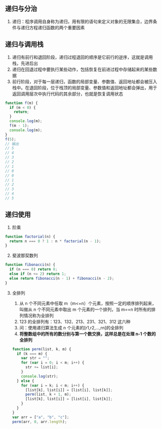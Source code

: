 ## 递归与分治

1. 递归：程序调用自身称为递归，用有限的语句来定义对象的无限集合，边界条件与递归方程递归函数的两个重要因素

## 递归与调用栈

1. 递归有前行和退回阶段，递归过程退回的顺序是它前行的逆序，这就是调用栈，先进后出
2. 递归在回退过程中要执行某些动作，包括恢复在前进过程中存储起来的某些数据
3. 前行阶段，对于每一层递归，函数的局部变量、参数值、返回地址都会被压入栈中。在退回阶段，位于栈顶的局部变量、参数值和返回地址都会弹出，用于返回调用层次中执行代码的其余部分，也就是恢复调用状态

```js
function f(m) {
  if (m < 0) {
    return;
  }
  console.log(m);
  f(m - 1);
  console.log(m);
}
f(5);
// 输出
// 5
// 4
// 3
// 2
// 1
// 0
// 0
// 1
// 2
// 3
// 4
// 5
```

## 递归使用

1. 阶乘

```js
function factorial(n) {
  return n === 0 ? 1 : n * factorial(n - 1);
}
```

2. 斐波那契数列

```js
function fibonacci(n) {
  if (n === 0) return 0;
  else if (n <= 2) return 1;
  else return fibonacci(n - 1) + fibonacci(n - 2);
}
```

3.  全排列

    1. 从 n 个不同元素中任取 m（m<=n）个元素，按照一定的顺序排列起来，叫做从 n 个不同元素中取出 m 个元素的一个排列，当 m==n 时所有的排列情况称为全排列
    2. 123 的全排列有：123、132、213、231、321、312 这六种
    3. 问：使用递归算法生成 n 个元素的[r1,r2,...,rn]的全排列
    4. **将整数组中的所有的数分别与第一个数交换，这样总是在处理 n-1 个数的全排列**

    ```js
    function perm(list, k, m) {
      if (k === m) {
        var str = "";
        for (var i = 0; i < m; i++) {
          str += list[i];
        }
        console.log(str);
      } else {
        for (var i = k; i < m; i++) {
          [list[k], list[i]] = [list[i], list[k]];
          perm(list, k + 1, m);
          [list[k], list[i]] = [list[i], list[k]];
        }
      }
    }
    var arr = ["a", "b", "c"];
    perm(arr, 0, arr.length);
    ```
